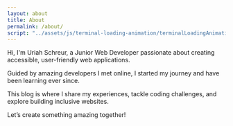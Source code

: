 ```yaml
---
layout: about
title: About
permalink: /about/
script: "../assets/js/terminal-loading-animation/terminalLoadingAnimation.js"
---
```


Hi, I'm Uriah Schreur, a Junior Web Developer passionate about creating accessible,
user-friendly web applications.  

Guided by amazing developers I met online,
I started my journey and have been learning ever since.

This blog is where I share my experiences, tackle coding challenges,
and explore building inclusive websites.

Let’s create something amazing together!